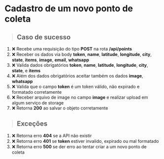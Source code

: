 # Cadastro de um novo ponto de coleta

> ## Caso de sucesso

01. ❌ Recebe uma requisição do tipo **POST** na rota **/api/points**
02. ❌ Receber os dados via body **token**, **name**, **latitude**, **longitude**, **city**, **state**, **items**, **image**, **email**, **whatsapp**
03. ❌ Valida dados obrigatórios **token**, **name**, **latitude**, **longitude**, **city**, **state**, e **items**
04. ❌ Além dos dados obrigatórios aceitar também os dados **image**, **whatsapp**
05. ❌ Valida que o campo **token** é um token válido, não expirado e formatado corretamente
07. ❌ Receber arquivo de image no campo **image** e realizar upload em algum serviço de storage
10. ❌ Retorna **200** ao salvar o objeto corretamente

> ## Exceções

01. ❌ Retorna erro **404** se a API não existir
02. ❌ Retorna erro **401** se **token** estiver invalido, expirado ou mal formatado
07. ❌ Retorna erro **500** se der erro ao tentar criar a um novo ponto de coleta